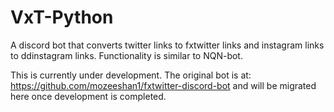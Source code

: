 # VxT-Python
A discord bot that converts twitter links to fxtwitter links and instagram links to ddinstagram links. Functionality is similar to NQN-bot.

This is currently under development. The original bot is at: https://github.com/mozeeshan1/fxtwitter-discord-bot and will be migrated here once development is completed.